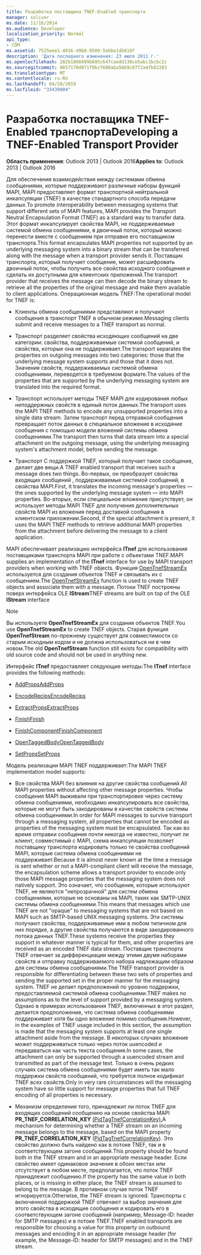 ```yaml
---
title: Разработка поставщика TNEF-Enabled транспорта
manager: soliver
ms.date: 11/16/2014
ms.audience: Developer
localization_priority: Normal
api_type:
- COM
ms.assetid: 7525eee1-4016-49b8-9509-5ebbe1db819f
description: 'Дата последнего изменения: 23 июля 2011 г.'
ms.openlocfilehash: 282b1866699b695c647caedd130ce5abc1bcbc2c
ms.sourcegitcommit: 8657170d071f9bcf680aba50b9c07f2a4fb82283
ms.translationtype: MT
ms.contentlocale: ru-RU
ms.lasthandoff: 04/28/2019
ms.locfileid: "33439004"
---
```

# <a name="developing-a-tnef-enabled-transport-provider"></a><span data-ttu-id="9c182-103">Разработка поставщика TNEF-Enabled транспорта</span><span class="sxs-lookup"><span data-stu-id="9c182-103">Developing a TNEF-Enabled Transport Provider</span></span>

  
  
<span data-ttu-id="9c182-104">**Область применения**: Outlook 2013 | Outlook 2016</span><span class="sxs-lookup"><span data-stu-id="9c182-104">**Applies to**: Outlook 2013 | Outlook 2016</span></span> 
  
<span data-ttu-id="9c182-105">Для обеспечения взаимодействия между системами обмена сообщениями, которые поддерживают различные наборы функций MAPI, MAPI предоставляет формат транспортной нейтральной инкапсуляции (TNEF) в качестве стандартного способа передачи данных.</span><span class="sxs-lookup"><span data-stu-id="9c182-105">To promote interoperability between messaging systems that support different sets of MAPI features, MAPI provides the Transport Neutral Encapsulation Format (TNEF) as a standard way to transfer data.</span></span> <span data-ttu-id="9c182-106">Этот формат инкапсулирует свойства MAPI, не поддерживаемые системой обмена сообщениями, в двоичный поток, который можно перенести вместе с сообщением при отправке его поставщиком транспорта.</span><span class="sxs-lookup"><span data-stu-id="9c182-106">This format encapsulates MAPI properties not supported by an underlying messaging system into a binary stream that can be transferred along with the message when a transport provider sends it.</span></span> <span data-ttu-id="9c182-107">Поставщик транспорта, который получает сообщение, может расшифровать двоичный поток, чтобы получить все свойства исходного сообщения и сделать их доступными для клиентских приложений.</span><span class="sxs-lookup"><span data-stu-id="9c182-107">The transport provider that receives the message can then decode the binary stream to retrieve all the properties of the original message and make them available to client applications.</span></span> <span data-ttu-id="9c182-108">Операционная модель TNEF:</span><span class="sxs-lookup"><span data-stu-id="9c182-108">The operational model for TNEF is:</span></span>
  
- <span data-ttu-id="9c182-109">Клиенты обмена сообщениями представляют и получают сообщения в транспорт TNEF в обычном режиме.</span><span class="sxs-lookup"><span data-stu-id="9c182-109">Messaging clients submit and receive messages to a TNEF transport as normal.</span></span>
    
- <span data-ttu-id="9c182-110">Транспорт разделяет свойства исходяющих сообщений на две категории: свойства, поддерживаемые системой сообщений, и свойства, которые она не поддерживает.</span><span class="sxs-lookup"><span data-stu-id="9c182-110">The transport separates the properties on outgoing messages into two categories: those that the underlying message system supports and those that it does not.</span></span> <span data-ttu-id="9c182-111">Значения свойств, поддерживаемых системой обмена сообщениями, переводятся в требуемом формате.</span><span class="sxs-lookup"><span data-stu-id="9c182-111">The values of the properties that are supported by the underlying messaging system are translated into the required format.</span></span>
    
- <span data-ttu-id="9c182-112">Транспорт использует методы TNEF MAPI для кодирования любых неподдержных свойств в единый поток данных.</span><span class="sxs-lookup"><span data-stu-id="9c182-112">The transport uses the MAPI TNEF methods to encode any unsupported properties into a single data stream.</span></span> <span data-ttu-id="9c182-113">Затем транспорт перед отправкой сообщения превращает поток данных в специальное вложение в исходяние сообщения с помощью модели вложений системы обмена сообщениями.</span><span class="sxs-lookup"><span data-stu-id="9c182-113">The transport then turns that data stream into a special attachment on the outgoing message, using the underlying messaging system's attachment model, before sending the message.</span></span>
    
- <span data-ttu-id="9c182-114">Транспорт С поддержкой TNEF, который получает такое сообщение, делает две вещи.</span><span class="sxs-lookup"><span data-stu-id="9c182-114">A TNEF enabled transport that receives such a message does two things.</span></span> <span data-ttu-id="9c182-115">Во-первых, он преобразует свойства входящих сообщений , поддерживаемые системой сообщений, в свойства MAPI.</span><span class="sxs-lookup"><span data-stu-id="9c182-115">First, it translates the incoming message's properties — the ones supported by the underlying message system — into MAPI properties.</span></span> <span data-ttu-id="9c182-116">Во-вторых, если специальное вложение присутствует, он использует методы MAPI TNEF для получения дополнительных свойств MAPI из вложения перед доставкой сообщения в клиентском приложении.</span><span class="sxs-lookup"><span data-stu-id="9c182-116">Second, if the special attachment is present, it uses the MAPI TNEF methods to retrieve additional MAPI properties from the attachment before delivering the message to a client application.</span></span>
    
<span data-ttu-id="9c182-117">MAPI обеспечивает реализацию интерфейса **ITnef** для использования поставщиками транспорта MAPI при работе с объектами TNEF.</span><span class="sxs-lookup"><span data-stu-id="9c182-117">MAPI supplies an implementation of the **ITnef** interface for use by MAPI transport providers when working with TNEF objects.</span></span> <span data-ttu-id="9c182-118">Функция [OpenTnefStreamEx](opentnefstreamex.md) используется для создания объектов TNEF и связывать их с сообщением.</span><span class="sxs-lookup"><span data-stu-id="9c182-118">The [OpenTnefStreamEx](opentnefstreamex.md) function is used to create TNEF objects and associate them with a message.</span></span> <span data-ttu-id="9c182-119">Потоки TNEF построены поверх интерфейса OLE **IStream**</span><span class="sxs-lookup"><span data-stu-id="9c182-119">TNEF streams are built on top of the OLE **IStream** interface</span></span> 
  
> [!NOTE]
> <span data-ttu-id="9c182-120">Вы используете **OpenTnefStreamEx** для создания объектов TNEF.</span><span class="sxs-lookup"><span data-stu-id="9c182-120">You use **OpenTnefStreamEx** to create TNEF objects.</span></span> <span data-ttu-id="9c182-121">Старая функция **OpenTnefStream** по-прежнему существует для совместимости со старым исходным кодом и не должна использоваться ни в чем новом.</span><span class="sxs-lookup"><span data-stu-id="9c182-121">The old **OpenTnefStream** function still exists for compatibility with old source code and should not be used in anything new.</span></span> 
  
<span data-ttu-id="9c182-122">Интерфейс **ITnef** предоставляет следующие методы:</span><span class="sxs-lookup"><span data-stu-id="9c182-122">The **ITnef** interface provides the following methods:</span></span> 
  
- [<span data-ttu-id="9c182-123">AddProps</span><span class="sxs-lookup"><span data-stu-id="9c182-123">AddProps</span></span>](itnef-addprops.md)
    
- [<span data-ttu-id="9c182-124">EncodeRecips</span><span class="sxs-lookup"><span data-stu-id="9c182-124">EncodeRecips</span></span>](itnef-encoderecips.md)
    
- [<span data-ttu-id="9c182-125">ExtractProps</span><span class="sxs-lookup"><span data-stu-id="9c182-125">ExtractProps</span></span>](itnef-extractprops.md)
    
- [<span data-ttu-id="9c182-126">Finish</span><span class="sxs-lookup"><span data-stu-id="9c182-126">Finish</span></span>](itnef-finish.md)
    
- [<span data-ttu-id="9c182-127">FinishComponent</span><span class="sxs-lookup"><span data-stu-id="9c182-127">FinishComponent</span></span>](itnef-finishcomponent.md)
    
- [<span data-ttu-id="9c182-128">OpenTaggedBody</span><span class="sxs-lookup"><span data-stu-id="9c182-128">OpenTaggedBody</span></span>](itnef-opentaggedbody.md)
    
- [<span data-ttu-id="9c182-129">SetProps</span><span class="sxs-lookup"><span data-stu-id="9c182-129">SetProps</span></span>](itnef-setprops.md)
    
<span data-ttu-id="9c182-130">Модель реализации MAPI TNEF поддерживает:</span><span class="sxs-lookup"><span data-stu-id="9c182-130">The MAPI TNEF implementation model supports:</span></span>
  
- <span data-ttu-id="9c182-131">Все свойства MAPI без влияния на другие свойства сообщений.</span><span class="sxs-lookup"><span data-stu-id="9c182-131">All MAPI properties without affecting other message properties.</span></span> <span data-ttu-id="9c182-132">Чтобы сообщения MAPI выживали при транспортировке через систему обмена сообщениями, необходимо инкапсулировать все свойства, которые не могут быть закодированы в качестве свойств системы обмена сообщениями.</span><span class="sxs-lookup"><span data-stu-id="9c182-132">In order for MAPI messages to survive transport through a messaging system, all properties that cannot be encoded as properties of the messaging system must be encapsulated.</span></span> <span data-ttu-id="9c182-133">Так как во время отправки сообщения почти никогда не известно, получит ли клиент, совместимый с MAPI, схема инкапсуляции позволяет поставщику транспорта кодировать только те свойства сообщений MAPI, которые система обмена сообщениями не поддерживает.</span><span class="sxs-lookup"><span data-stu-id="9c182-133">Because it is almost never known at the time a message is sent whether or not a MAPI-compliant client will receive the message, the encapsulation scheme allows a transport provider to encode only those MAPI message properties that the messaging system does not natively support.</span></span> <span data-ttu-id="9c182-134">Это означает, что сообщения, которые используют TNEF, не являются "непрозрачной" для систем обмена сообщениями, которые не основаны на MAPI, таких как SMTP-UNIX системы обмена сообщениями.</span><span class="sxs-lookup"><span data-stu-id="9c182-134">This means that messages which use TNEF are not "opaque" to messaging systems that are not based on MAPI such as SMTP-based UNIX messaging systems.</span></span> <span data-ttu-id="9c182-135">Эти системы получают свойства, поддерживаемые ими в любом типичном для них порядке, а другие свойства получаются в виде закодированного потока данных TNEF.</span><span class="sxs-lookup"><span data-stu-id="9c182-135">These systems receive the properties they support in whatever manner is typical for them, and other properties are received as an encoded TNEF data stream.</span></span> <span data-ttu-id="9c182-136">Поставщик транспорта TNEF отвечает за дифференциации между этими двумя наборами свойств и отправку поддерживаемого набора надлежащим образом для системы обмена сообщениями.</span><span class="sxs-lookup"><span data-stu-id="9c182-136">The TNEF transport provider is responsible for differentiating between these two sets of properties and sending the supported set in the proper manner for the messaging system.</span></span> <span data-ttu-id="9c182-137">TNEF не делает предположений по уровню поддержки, предоставляемой системой обмена сообщениями.</span><span class="sxs-lookup"><span data-stu-id="9c182-137">TNEF makes no assumptions as to the level of support provided by a messaging system.</span></span> <span data-ttu-id="9c182-138">Однако в примерах использования TNEF, включенных в этот раздел, делается предположение, что система обмена сообщениями поддерживает хотя бы одно вложение помимо сообщения.</span><span class="sxs-lookup"><span data-stu-id="9c182-138">However, in the examples of TNEF usage included in this section, the assumption is made that the messaging system supports at least one single attachment aside from the message.</span></span> <span data-ttu-id="9c182-139">В некоторых случаях вложение может поддерживаться только через поток uuencoded и передаваться как часть текста сообщения.</span><span class="sxs-lookup"><span data-stu-id="9c182-139">In some cases, the attachment can only be supported through a uuencoded stream and transmitted as part of the message text.</span></span> <span data-ttu-id="9c182-140">Только в очень редких случаях система обмена сообщениями будет иметь так мало поддержки свойств сообщений, что требуется полное кодификат TNEF всех свойств.</span><span class="sxs-lookup"><span data-stu-id="9c182-140">Only in very rare circumstances will the messaging system have so little support for message properties that full TNEF encoding of all properties is necessary.</span></span>
    
- <span data-ttu-id="9c182-141">Механизм определения того, принадлежит ли поток TNEF для входящих сообщений сообщению на основе свойства MAPI **PR_TNEF_CORRELATION_KEY** [(PidTagTnefCorrelationKey).](pidtagtnefcorrelationkey-canonical-property.md)</span><span class="sxs-lookup"><span data-stu-id="9c182-141">A mechanism for determining whether a TNEF stream on an incoming message belongs to the message, based on the MAPI property **PR_TNEF_CORRELATION_KEY** ([PidTagTnefCorrelationKey](pidtagtnefcorrelationkey-canonical-property.md)).</span></span> <span data-ttu-id="9c182-142">Это свойство должно быть найдено как в потоке TNEF, так и в соответствующем загоне сообщений.</span><span class="sxs-lookup"><span data-stu-id="9c182-142">This property should be found both in the TNEF stream and in an appropriate message header.</span></span> <span data-ttu-id="9c182-143">Если свойство имеет одинаковое значение в обоих местах или отсутствует в любом месте, предполагается, что поток TNEF принадлежит сообщению.</span><span class="sxs-lookup"><span data-stu-id="9c182-143">If the property has the same value in both places, or is missing in either place, the TNEF stream is assumed to belong to the message.</span></span> <span data-ttu-id="9c182-144">В противном случае поток TNEF игнорируется.</span><span class="sxs-lookup"><span data-stu-id="9c182-144">Otherwise, the TNEF stream is ignored.</span></span> <span data-ttu-id="9c182-145">Транспорты с включенной поддержкой TNEF отвечают за выбор значения для этого свойства в исходящие сообщения и кодировать его в соответствующем загоне сообщений (например, Message-ID: header for SMTP messages) и в потоке TNEF.</span><span class="sxs-lookup"><span data-stu-id="9c182-145">TNEF enabled transports are responsible for choosing a value for this property on outbound messages and encoding it in an appropriate message header (for example, the Message-ID: header for SMTP messages) and in the TNEF stream.</span></span>
    

